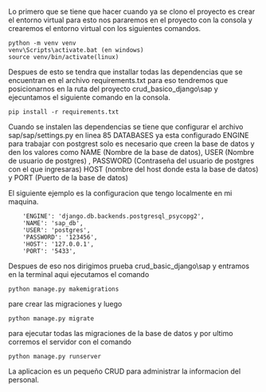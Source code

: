 Lo primero que se tiene que hacer cuando ya se clono el proyecto es crear el entorno virtual para esto nos pararemos en el proyecto con la consola y crearemos el entorno virtual
con los siguientes comandos.
```
python -m venv venv
venv\Scripts\activate.bat (en windows)
source venv/bin/activate(linux)
```


Despues de esto se tendra que installar todas las dependencias que se encuentran en el archivo requirements.txt para eso tendremos que posicionarnos en la ruta del proyecto
crud_basico_django\sap  y ejecuntamos el siguiente comando en la consola.
```
pip install -r requirements.txt
```


Cuando se instalen las dependencias se tiene que configurar el archivo sap/sap/settings.py en linea 85 DATABASES
ya esta configurado ENGINE para trabajar con postgrest solo es necesario que creen la base de datos y den los
valores como NAME (Nombre de la base de datos), USER (Nombre de usuario de postgres) , PASSWORD (Contraseña del usuario de postgres con el que ingresaras)
HOST (nombre del host donde esta la base de datos) y PORT (Puerto de la base de datos)

El siguiente ejemplo es la configuracion que tengo localmente en mi maquina.
        
        'ENGINE': 'django.db.backends.postgresql_psycopg2',
        'NAME': 'sap_db',
        'USER': 'postgres',
        'PASSWORD': '123456',
        'HOST': '127.0.0.1',
        'PORT': '5433',
        
Despues de eso nos dirigimos prueba crud_basic_django\sap y entramos en la terminal aqui ejecutamos el comando
```
python manage.py makemigrations
```
pare crear las migraciones y luego 
```
python manage.py migrate 
```
para ejecutar todas las migraciones de la base de datos y por ultimo corremos el servidor con el comando 
```
python manage.py runserver
```

La aplicacion es un pequeño CRUD para administrar la informacion del personal.
